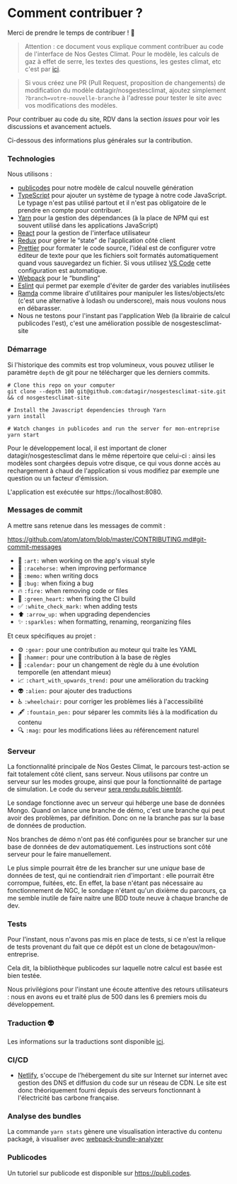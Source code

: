 # Comment contribuer ?

Merci de prendre le temps de contribuer ! 🎉

> Attention : ce document vous explique comment contribuer au code de l'interface de Nos Gestes Climat. Pour le modèle, les calculs de gaz à effet de serre, les textes des questions, les gestes climat, etc c'est par [ici](https://github.com/datagir/nosgestesclimat/blob/master/CONTRIBUTING.md).

> Si vous créez une PR (Pull Request, proposition de changements) de modification du modèle datagir/nosgestesclimat, ajoutez simplement `?branch=votre-nouvelle-branche` à l'adresse pour tester le site avec vos modifications des modèles.

Pour contribuer au code du site, RDV dans la section _issues_ pour voir les discussions et avancement actuels.

Ci-dessous des informations plus générales sur la contribution.

### Technologies

Nous utilisons :

-   [publicodes](https://publi.codes) pour notre modèle de calcul nouvelle génération
-   [TypeScript](https://www.typescriptlang.org) pour ajouter un système de typage à notre code JavaScript. Le typage n'est pas utilisé partout et il n'est pas obligatoire de le prendre en compte pour contribuer.
-   [Yarn](https://yarnpkg.com/fr) pour la gestion des dépendances (à la place de NPM qui est souvent utilisé dans les applications JavaScript)
-   [React](https://reactjs.org) pour la gestion de l'interface utilisateur
-   [Redux](https://redux.js.org) pour gérer le “state” de l'application côté client
-   [Prettier](https://prettier.io/) pour formater le code source, l'idéal est de configurer votre éditeur de texte pour que les fichiers soit formatés automatiquement quand vous sauvegardez un fichier. Si vous utilisez [VS Code](https://code.visualstudio.com/) cette configuration est automatique.
-   [Webpack](https://webpack.js.org) pour le “bundling”
-   [Eslint](http://eslint.org) qui permet par exemple d'éviter de garder des variables inutilisées
-   [Ramda](https://ramdajs.com) comme libraire d'utilitaires pour manipuler les listes/objects/etc (c'est une alternative à lodash ou underscore), mais nous voulons nous en débarasser.
-   Nous ne testons pour l'instant pas l'application Web (la librairie de calcul publicodes l'est), c'est une amélioration possible de nosgestesclimat-site

### Démarrage

Si l'historique des commits est trop volumineux, vous pouvez utiliser le paramètre `depth` de git pour ne télécharger que les derniers commits.

```
# Clone this repo on your computer
git clone --depth 100 git@github.com:datagir/nosgestesclimat-site.git && cd nosgestesclimat-site

# Install the Javascript dependencies through Yarn
yarn install

# Watch changes in publicodes and run the server for mon-entreprise
yarn start
```

Pour le développement local, il est important de cloner datagir/nosgestesclimat dans le même répertoire que celui-ci : ainsi les modèles sont chargées depuis votre disque, ce qui vous donne accès au rechargement à chaud de l'application si vous modifiez par exemple une question ou un facteur d'émission.

L'application est exécutée sur https://localhost:8080.

### Messages de commit

A mettre sans retenue dans les messages de commit :

https://github.com/atom/atom/blob/master/CONTRIBUTING.md#git-commit-messages

-   🎨 `:art:` when working on the app's visual style
-   🐎 `:racehorse:` when improving performance
-   📝 `:memo:` when writing docs
-   🐛 `:bug:` when fixing a bug
-   🔥 `:fire:` when removing code or files
-   💚 `:green_heart:` when fixing the CI build
-   ✅ `:white_check_mark:` when adding tests
-   ⬆️ `:arrow_up:` when upgrading dependencies
-   :sparkles: `:sparkles:` when formatting, renaming, reorganizing files

Et ceux spécifiques au projet :

-   :gear: `:gear:` pour une contribution au moteur qui traite les YAML
-   :hammer: `:hammer:` pour une contribution à la base de règles
-   :calendar: `:calendar:` pour un changement de règle du à une évolution temporelle (en attendant mieux)
-   :chart_with_upwards_trend: `:chart_with_upwards_trend:` pour une amélioration du tracking
-   :alien: `:alien:` pour ajouter des traductions
-   :wheelchair: `:wheelchair:` pour corriger les problèmes liés à l'accessibilité
-   :fountain_pen: `:fountain_pen:` pour séparer les commits liés à la modification du contenu
-   :mag: `:mag:` pour les modifications liées au référencement naturel

### Serveur

La fonctionnalité principale de Nos Gestes Climat, le parcours test-action se fait totalement côté client, sans serveur. Nous utilisons par contre un serveur sur les modes groupe, ainsi que pour la fonctionnalité de partage de simulation. Le code du serveur [sera rendu public bientôt](https://github.com/datagir/nosgestesclimat-site/issues/1100).

Le sondage fonctionne avec un serveur qui héberge une base de données Mongo. Quand on lance une branche de démo, c'est une branche qui peut avoir des problèmes, par définition. Donc on ne la branche pas sur la base de données de production.

Nos branches de démo n'ont pas été configurées pour se brancher sur une base de données de dev automatiquement. Les instructions sont côté serveur pour le faire manuellement. 

Le plus simple pourrait être de les brancher sur une *unique* base de données de test, qui ne contiendrait rien d'important : elle pourrait être corrompue, fuitées, etc. En effet, la base n'étant pas nécessaire au fonctionnement de NGC, le sondage n'étant qu'un dixième du parcours, ça me semble inutile de faire naitre une BDD toute neuve à chaque branche de dev. 


### Tests

Pour l'instant, nous n'avons pas mis en place de tests, si ce n'est la relique de tests provenant du fait que ce dépôt est un clone de betagouv/mon-entreprise.

Cela dit, la bibliothèque publicodes sur laquelle notre calcul est basée est bien testée.

Nous privilégions pour l'instant une écoute attentive des retours utilisateurs : nous en avons eu et traité plus de 500 dans les 6 premiers mois du développement.

### Traduction 👽

Les informations sur la traductions sont disponible [ici](./docs/translating.md).

### CI/CD

-   [Netlify](https://www.netlify.com/), s'occupe de l’hébergement du site sur Internet sur internet avec gestion des DNS et diffusion du code sur un réseau de CDN. Le site est donc théoriquement fourni depuis des serveurs fonctionnant à l'électricité bas carbone française.

### Analyse des bundles

La commande `yarn stats` gènere une visualisation interactive du contenu packagé, à visualiser avec [webpack-bundle-analyzer](https://github.com/webpack-contrib/webpack-bundle-analyzer)

### Publicodes

Un tutoriel sur publicode est disponible sur https://publi.codes.
